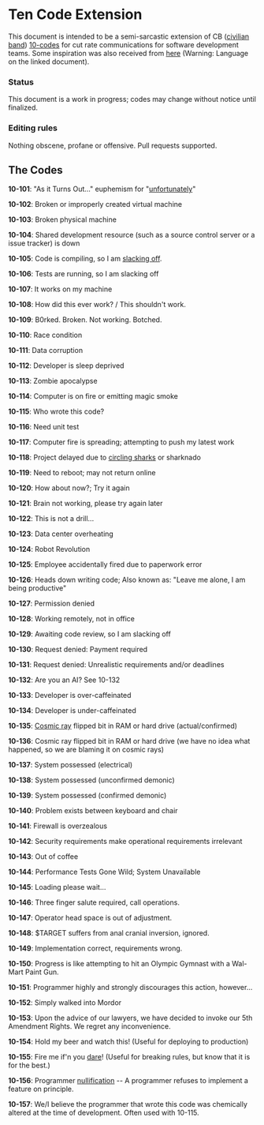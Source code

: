 # Ten Code Extension

This document is intended to be a semi-sarcastic extension of CB ([civilian band](https://en.wikipedia.org/wiki/Citizens_band_radio)) [10-codes](http://www.truckroadservice.com/10_codes.html) for cut rate communications for software development teams. Some inspiration was also received from [here](https://github.com/joho/7XX-rfc]) (Warning: Language on the linked document).

### Status
This document is a work in progress; codes may change without notice until finalized.

### Editing rules
Nothing obscene, profane or offensive. Pull requests supported.

## The Codes

**10-101**: "As it Turns Out..." euphemism for "[unfortunately](http://dilbert.com/strip/2011-09-16)"

**10-102**: Broken or improperly created virtual machine

**10-103**: Broken physical machine

**10-104**: Shared development resource (such as a source control server or a issue tracker) is down

**10-105**: Code is compiling, so I am [slacking off](https://xkcd.com/303/).

**10-106**: Tests are running, so I am slacking off

**10-107**: It works on my machine

**10-108**: How did this ever work? / This shouldn't work.

**10-109**: B0rked. Broken. Not working. Botched.

**10-110**: Race condition

**10-111**: Data corruption

**10-112**: Developer is sleep deprived

**10-113**: Zombie apocalypse

**10-114**: Computer is on fire or emitting magic smoke

**10-115**: Who wrote this code?

**10-116**: Need unit test

**10-117**: Computer fire is spreading; attempting to push my latest work

**10-118**: Project delayed due to [circling sharks](https://xkcd.com/349/) or sharknado

**10-119**: Need to reboot; may not return online

**10-120**: How about now?; Try it again

**10-121**: Brain not working, please try again later

**10-122**: This is not a drill...

**10-123**: Data center overheating

**10-124**: Robot Revolution

**10-125**: Employee accidentally fired due to paperwork error

**10-126**: Heads down writing code; Also known as: "Leave me alone, I am being productive"

**10-127**: Permission denied

**10-128**: Working remotely, not in office

**10-129**: Awaiting code review, so I am slacking off

**10-130**: Request denied: Payment required

**10-131**: Request denied: Unrealistic requirements and/or deadlines

**10-132**: Are you an AI? See 10-132

**10-133**: Developer is over-caffeinated

**10-134**: Developer is under-caffeinated

**10-135**: [Cosmic ray](https://en.wikipedia.org/wiki/Soft_error#Cosmic_rays_creating_energetic_neutrons_and_protons) flipped bit in RAM or hard drive (actual/confirmed)

**10-136**: Cosmic ray flipped bit in RAM or hard drive (we have no idea what happened, so we are blaming it on cosmic rays)

**10-137**: System possessed (electrical)

**10-138**: System possessed (unconfirmed demonic)

**10-139**: System possessed (confirmed demonic)

**10-140**: Problem exists between keyboard and chair

**10-141**: Firewall is overzealous

**10-142**: Security requirements make operational requirements irrelevant

**10-143**: Out of coffee

**10-144**: Performance Tests Gone Wild; System Unavailable

**10-145**: Loading please wait...

**10-146**: Three finger salute required, call operations.

**10-147**: Operator head space is out of adjustment.

**10-148**: $TARGET suffers from anal cranial inversion, ignored.

**10-149**: Implementation correct, requirements wrong.

**10-150**: Progress is like attempting to hit an Olympic Gymnast with a Wal-Mart Paint Gun.

**10-151**: Programmer highly and strongly discourages this action, however...

**10-152**: Simply walked into Mordor

**10-153**: Upon the advice of our lawyers, we have decided to invoke our 5th Amendment Rights. We regret any inconvenience.

**10-154**: Hold my beer and watch this! (Useful for deploying to production)

**10-155**: Fire me if'n you [dare](http://i.imgur.com/s4isN5V.jpg)! (Useful for breaking rules, but know that it is for the best.)

**10-156**: Programmer [nullification](https://en.wikipedia.org/wiki/Jury_nullification) -- A programmer refuses to implement a feature on principle.

**10-157**: We/I believe the programmer that wrote this code was chemically altered at the time of development. Often used with 10-115.
